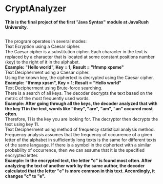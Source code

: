 # CryptAnalyzer

**This is the final project of the first "Java Syntax" module at JavaRush University.**  
##
The program operates in several modes:<br>
Text Ecryption using a Caesar cipher.<br>
The Caesar cipher is a substitution cipher. Each character in the text is replaced by a character that is located at some constant positions number (key) to the right of it in the alphabet.<br>
**Example: "Hello world", Key = 1; Result = "Ifmmp xpsme"**<br>
Text Decipherment using a Caesar cipher.<br>
Using the known key, the ciphertext is decrypted using the Caesar cipher.<br>
**Example: "Ifmmp xpsm", Key = 1; Result = "Hello world"**<br>
Text Decipherment using Brute-force searching.<br>
There is a search of all keys. The decoder decrypts the text based on the metric of the most frequently used words.<br>
**Example: After going through all the keys, the decoder analyzed that with the key 11 in the text, words like "they", "are", "am", "an" occured most often.**<br> Therefore, 11 is the key you are looking for. The decryptor then decrypts the text using key 11.<br>
Text Decipherment using method of frequency statistical analysis method.<br>
Frequency analysis assumes that the frequency of occurrence of a given letter of the alphabet in sufficiently long texts is the same for different texts of the same language. If there is a symbol in the ciphertext with a similar probability of occurrence, then we can assume that it is the specified encrypted letter.<br>
**Example: In the encrypted text, the letter "c" is found most often. After analyzing the text of another work by the same author, the decoder calculated that the letter "e" is more common in this text. Accordingly, it changes "c" to "e".**<br>
